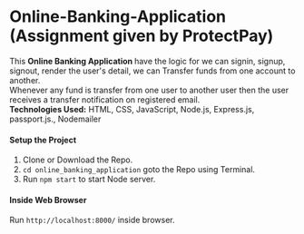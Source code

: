 ﻿# Online-Banking-Application (Assignment given by ProtectPay)
 This <b>Online Banking Application </b> have the logic for we can signin, signup, signout, render the user's detail, we can Transfer funds from one account to another.<br>
 Whenever any fund is transfer from one user to another user then the user receives a transfer notification on registered email.<br>
**Technologies Used:** HTML, CSS, JavaScript, Node.js, Express.js, passport.js., Nodemailer<br>
#### Setup the Project
1. Clone or Download the Repo.
2. `cd online_banking_application` goto the Repo using Terminal.
3. Run `npm start` to start Node server.
#### Inside Web Browser
 Run `http://localhost:8000/` inside browser.
